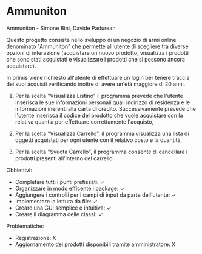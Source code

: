 # Ammuniton
Ammuniton - Simone Bini, Davide Padurean

Questo progetto consiste nello sviluppo di un negozio di armi online denominato "Ammuniton" che permette all'utente di scegliere tra diverse opzioni di interazione (acquistare un nuovo prodotto, visualizza i prodotti che sono stati acquistati e visualizzare i prodotti che si possono ancora acquistare).

In primis viene richiesto all'utente di effettuare un login per tenere traccia dei suoi acquisti verificando inoltre di avere un'età maggiore di 20 anni.

1. Per la scelta "Visualizza Listino" il programma prevede che l'utente inserisca le sue informazioni personali quali indirizzo di residenza e le informazioni inerenti alla carta di credito.
    Successivamente prevede che l'utente inserisca il codice del prodotto che vuole acquistare con la relativa quantià per effettuare correttamente l'acquisto,

2. Per la scelta "Visualizza Carrello", il programma visualizza una lista di oggetti acquistati per ogni utente con il relativo costo e la quantità,

3. Per la scelta "Svuota Carrello", il programma consente di cancellare i prodotti presenti all'interno del carrello.

Obbiettivi:
- Completare tutti i punti prefissati: ✓
- Organizzare in modo efficente i package: ✓
- Aggiungere i controlli per i campi di input da parte dell'utente: ✓
- Implementare la lettura da file: ✓
- Creare una GUI semplice e intuitiva: ✓
- Creare il diagramma delle classi: ✓

Problematiche:
- Registrazione: X
- Aggiornamento dei prodotti disponibili tramite amministratore: X
